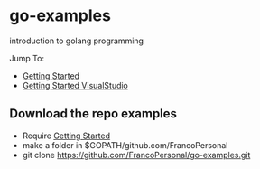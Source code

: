 # go-examples

introduction to golang programming

Jump To:

- [Getting Started](docs/getting-started.md)
- [Getting Started VisualStudio](docs/getting-started-vs.md)

## Download the repo examples

- Require [Getting Started](docs/getting-started.md)
- make a folder in $GOPATH/github.com/FrancoPersonal
- git clone https://github.com/FrancoPersonal/go-examples.git
